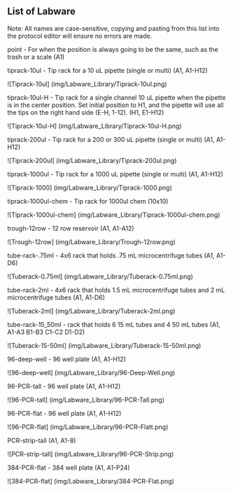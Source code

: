 ## List of Labware

Note:  All names are case-sensitive, copying and pasting from this list into the protocol editor will ensure no errors are made.

point - For when the position is always going to be the same, such as the trash or a scale
(A1)

tiprack-10ul - Tip rack for a 10 uL pipette (single or multi)
(A1, A1-H12)

![Tiprack-10ul] (img/Labware_Library/Tiprack-10ul.png)

tiprack-10ul-H - Tip rack for a single channel 10 uL pipette when the pipette is in the center position.  Set initial position to H1, and the pipette will use all the tips on the right hand side (E-H, 1-12).
(H1, E1-H12)

![Tiprack-10ul-H] (img/Labware_Library/Tiprack-10ul-H.png)

tiprack-200ul - Tip rack for a 200 or 300 uL pipette (single or multi)
(A1, A1-H12)

![Tiprack-200ul] (img/Labware_Library/Tiprack-200ul.png)

tiprack-1000ul - Tip rack for a 1000 uL pipette (single or multi)
(A1, A1-H12)

![Tiprack-1000] (img/Labware_Library/Tiprack-1000.png)

tiprack-1000ul-chem - Tip rack for 1000ul chem 
(10x10)

![Tiprack-1000ul-chem] (img/Labware_Library/Tiprack-1000ul-chem.png)

trough-12row - 12 row reservoir
(A1, A1-A12)

![Trough-12row] (img/Labware_Library/Trough-12row.png)

tube-rack-.75ml - 4x6 rack that holds .75 mL microcentrifuge tubes
(A1, A1-D6)

![Tuberack-0.75ml] (img/Labware_Library/Tuberack-0.75ml.png)

tube-rack-2ml - 4x6 rack that holds 1.5 mL microcentrifuge tubes and 2 mL microcentrifuge tubes
(A1, A1-D6)

![Tuberack-2ml] (img/Labware_Library/Tuberack-2ml.png)

tube-rack-15_50ml - rack that holds 6 15 mL tubes and 4 50 mL tubes
(A1, A1-A3 B1-B3 C1-C2 D1-D2)

![Tuberack-15-50ml] (img/Labware_Library/Tuberack-15-50ml.png)

96-deep-well - 96 well plate
(A1, A1-H12)

![96-deep-well] (img/Labware_Library/96-Deep-Well.png)

96-PCR-tall - 96 well plate
(A1, A1-H12)

![96-PCR-tall] (img/Labware_Library/96-PCR-Tall.png)

96-PCR-flat - 96 well plate
(A1, A1-H12)

![96-PCR-flat] (img/Labware_Library/96-PCR-Flatt.png)

PCR-strip-tall
(A1, A1-8)

![PCR-strip-tall] (img/Labware_Library/96-PCR-Strip.png)

384-PCR-flat - 384 well plate
(A1, A1-P24)

![384-PCR-flat] (img/Labware_Library/384-PCR-Flat.png)

